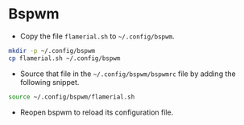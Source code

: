 # Bspwm

- Copy the file `flamerial.sh` to `~/.config/bspwm`.

```bash
mkdir -p ~/.config/bspwm
cp flamerial.sh ~/.config/bspwm
```

- Source that file in the `~/.config/bspwm/bspwmrc` file by adding the
  following snippet.

```bash
source ~/.config/bspwm/flamerial.sh
```

- Reopen bspwm to reload its configuration file.
